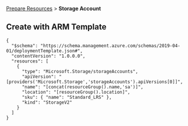 [Prepare Resources](PrepareResources.md) > **Storage Account**

## Create with ARM Template

```
{
  "$schema": "https://schema.management.azure.com/schemas/2019-04-01/deploymentTemplate.json#",
  "contentVersion": "1.0.0.0",
  "resources": [
    {
      "type": "Microsoft.Storage/storageAccounts",
      "apiVersion": "[providers('Microsoft.Storage','storageAccounts').apiVersions[0]]",
      "name": "[concat(resourceGroup().name,'sa')]",
      "location": "[resourceGroup().location]",
      "sku": { "name": "Standard_LRS" },
      "kind": "StorageV2"
    }
  ]
}
